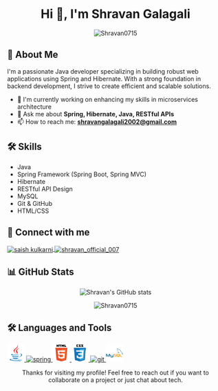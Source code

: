 
<h1 align="center">Hi 👋, I'm Shravan Galagali</h1>

<p align="center">
  <img src="https://komarev.com/ghpvc/?username=Shravan0715&label=Profile%20views&color=0e75b6&style=flat" alt="Shravan0715" />
</p>

## 🚀 About Me
I'm a passionate Java developer specializing in building robust web applications using Spring and Hibernate. With a strong foundation in backend development, I strive to create efficient and scalable solutions.

- 🔭 I'm currently working on enhancing my skills in microservices architecture
- 💬 Ask me about **Spring, Hibernate, Java, RESTful APIs**
- 📫 How to reach me: **shravangalagali2002@gmail.com**

## 🛠️ Skills
- Java
- Spring Framework (Spring Boot, Spring MVC)
- Hibernate
- RESTful API Design
- MySQL
- Git & GitHub
- HTML/CSS

## 🔗 Connect with me
<p align="left">
  <a href="https://www.linkedin.com/in/shravan-s-galagali-15559a226/" target="blank">
    <img align="center" src="https://raw.githubusercontent.com/rahuldkjain/github-profile-readme-generator/master/src/images/icons/Social/linked-in-alt.svg" alt="saish kulkarni" height="30" width="40" />
  </a>
  <a href="https://www.instagram.com/_shravan_official_007" target="blank">
    <img align="center" src="https://raw.githubusercontent.com/rahuldkjain/github-profile-readme-generator/master/src/images/icons/Social/instagram.svg" alt="shravan_official_007" height="30" width="40" />
  </a>
</p>

## 📊 GitHub Stats

<p align="center">
  <img src="https://github-readme-stats.vercel.app/api?username=Shravan0715&show_icons=true&theme=radical" alt="Shravan's GitHub stats" />
</p>

<p align="center">
  <img src="https://github-readme-stats.vercel.app/api/top-langs?username=Shravan0715&show_icons=true&locale=en&layout=compact" alt="Shravan0715" />
</p>


## 🛠️ Languages and Tools
<p align="left">
  <a href="https://www.java.com" target="_blank" rel="noreferrer">
    <img src="https://raw.githubusercontent.com/devicons/devicon/master/icons/java/java-original.svg" alt="java" width="40" height="40"/>
  </a>
  <a href="https://spring.io/" target="_blank" rel="noreferrer">
    <img src="https://www.vectorlogo.zone/logos/springio/springio-icon.svg" alt="spring" width="40" height="40"/>
  </a>
  <a href="https://www.w3.org/html/" target="_blank" rel="noreferrer">
    <img src="https://raw.githubusercontent.com/devicons/devicon/master/icons/html5/html5-original-wordmark.svg" alt="html5" width="40" height="40"/>
  </a>
  <a href="https://www.w3schools.com/css/" target="_blank" rel="noreferrer">
    <img src="https://raw.githubusercontent.com/devicons/devicon/master/icons/css3/css3-original-wordmark.svg" alt="css3" width="40" height="40"/>
  </a>
  <a href="https://git-scm.com/" target="_blank" rel="noreferrer">
    <img src="https://www.vectorlogo.zone/logos/git-scm/git-scm-icon.svg" alt="git" width="40" height="40"/>
  </a>
  <a href="https://www.mysql.com/" target="_blank" rel="noreferrer">
    <img src="https://raw.githubusercontent.com/devicons/devicon/master/icons/mysql/mysql-original-wordmark.svg" alt="mysql" width="40" height="40"/>
  </a>
</p>

<p align="center">
  Thanks for visiting my profile! Feel free to reach out if you want to collaborate on a project or just chat about tech.
</p>
